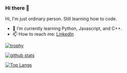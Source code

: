 ### Hi there 👋
Hi, I'm just ordinary person. Still learning how to code.
- 🌱 I’m currently learning Python, Javascript, and C++.
- 📫 How to reach me: [LinkedIn](https://www.linkedin.com/in/jonathan-darius/)

[![trophy](https://github-profile-trophy.vercel.app/?username=jonathan-darius&theme=dracula)](https://github.com/ryo-ma/github-profile-trophy)

[![github stats](https://github-readme-stats.vercel.app/api?username=jonathan-darius&show_icons=true&theme=dracula&count_private=true)](https://github.com/anuraghazra/github-readme-stats)

[![Top Langs](https://github-readme-stats.vercel.app/api/top-langs/?username=jonathan-darius&langs_count=8&layout=compact&theme=dracula)](https://github.com/anuraghazra/github-readme-stats)

<!--
**jonathan-darius/jonathan-darius** is a ✨ _special_ ✨ repository because its `README.md` (this file) appears on your GitHub profile.

Here are some ideas to get you started:

- 🔭 I’m currently working on ...
- 🌱 I’m currently learning ...
- 👯 I’m looking to collaborate on ...
- 🤔 I’m looking for help with ...
- 💬 Ask me about ...
- 📫 How to reach me: ...
- 😄 Pronouns: ...
- ⚡ Fun fact: ...
-->
